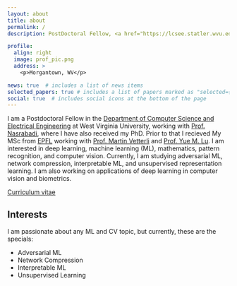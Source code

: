 ```yaml
---
layout: about
title: about
permalink: /
description: PostDoctoral Fellow, <a href="https://lcsee.statler.wvu.edu/">West Virginia University</a>.

profile:
  align: right
  image: prof_pic.png
  address: >
    <p>Morgantown, WV</p>

news: true  # includes a list of news items
selected_papers: true # includes a list of papers marked as "selected={true}"
social: true  # includes social icons at the bottom of the page
---
```


I am a Postdoctoral Fellow in the [Department of Computer Science and Electrical Engineering](https://lcsee.statler.wvu.edu/) at West Virginia University, working with [Prof. Nasrabadi](https://nassernasrabadi.faculty.wvu.edu/), where I have also received my PhD. Prior to that I recieved My MSc from [EPFL](https://www.epfl.ch/en/) working with [Prof. Martin Vetterli](https://www.epfl.ch/labs/lcav/people/martin-vetterli/) and [Prof. Yue M. Lu](https://lu.seas.harvard.edu/). I am interested in deep learning, machine learning (ML), mathematics, pattern recognition, and computer vision. Currently, I am studying adversarial ML, network compression, interpretable ML, and unsupervised representation learning. I am also working on applications of deep learning in computer vision and biometrics.

[Curriculum vitae](assets/Sobhan_CV.pdf)

Interests
----

I am passionate about any ML and CV topic, but currently, these are the specials:

- Adversarial ML
- Network Compression
- Interpretable ML
- Unsupervised Learning
